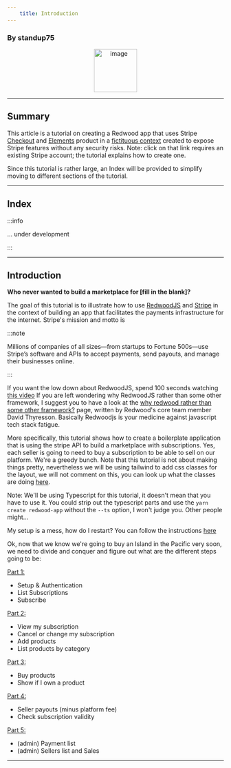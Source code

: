 ```yaml
---
    title: Introduction
---
```


### By standup75

<p align="center">
<img width="100" alt="image" src="https://user-images.githubusercontent.com/2712405/182480281-a6f37610-2a7e-44ba-a468-68865d18e280.png"/>
<br/>
</p>

---

## Summary

This article is a tutorial on creating a Redwood app that uses Stripe [Checkout](https://stripe.com/payments/checkout) and [Elements](https://stripe.com/payments/elements) product in a [fictituous context](https://dashboard.stripe.com/test/products?active=true) created to expose Stripe features without any security risks. Note: click on that link requires an existing Stripe account; the tutorial explains how to create one.

Since this tutorial is rather large, an Index will be provided to simplify moving to different sections of the tutorial.

---

## Index

:::info

... under development

:::

---

## Introduction

**Who never wanted to build a marketplace for [fill in the blank]?**

The goal of this tutorial is to illustrate how to use [RedwoodJS](https://redwoodjs.com/) and [Stripe](https://stripe.com/) in the context of building an app that facilitates the payments infrastructure for the internet. Stripe's mission and motto is

:::note

Millions of companies of all sizes—from startups to Fortune 500s—use Stripe’s software and APIs to accept payments, send payouts, and manage their businesses online.

:::

 If you want the low down about RedwoodJS, spend 100 seconds watching [this video](https://youtu.be/o5Mwa_TJ3HM) If you are left wondering why RedwoodJS rather than some other framework, I suggest you to have a look at the [why redwood rather than some other framework?](https://community.redwoodjs.com/t/but-why-redwood-rather-than-some-other-framework-remix-blitz-vue-nextjs-gatsby-sveltekit-11ty-nuxtjs/2957) page, written by Redwood's core team member David Thyresson. Basically Redwoodjs is your medicine against javascript tech stack fatigue.

More specifically, this tutorial shows how to create a boilerplate application that is using the stripe API to build a marketplace with subscriptions. Yes, each seller is going to need to buy a subscription to be able to sell on our platform. We're a greedy bunch. Note that this tutorial is not about making things pretty, nevertheless we will be using tailwind to add css classes for the layout, we will not comment on this, you can look up what the classes are doing [here](https://tailwindcss.com/).

Note: We'll be using Typescript for this tutorial, it doesn't mean that you have to use it. You could strip out the typescript parts and use the `yarn create redwood-app` without the `--ts` option, I won't judge you. Other people might...

My setup is a mess, how do I restart? You can follow the instructions [here](https://github.com/generalui/redwood-stripe/issues/16)

Ok, now that we know we're going to buy an Island in the Pacific very soon, we need to divide and conquer and figure out what are the different steps going to be:

[Part 1:](/how%20to/Develop%20stripe/Part%201)

- Setup & Authentication
- List Subscriptions
- Subscribe

[Part 2:](/how%20to/Develop%20stripe/Part%202)

- View my subscription
- Cancel or change my subscription
- Add products
- List products by category

[Part 3:](/how%20to/Develop%20stripe/Part%203)

- Buy products
- Show if I own a product

[Part 4:](/how%20to/Develop%20stripe/Part%204)

- Seller payouts (minus platform fee)
- Check subscription validity

[Part 5:](/how%20to/Develop%20stripe/Part%205)

- (admin) Payment list
- (admin) Sellers list and Sales

___


